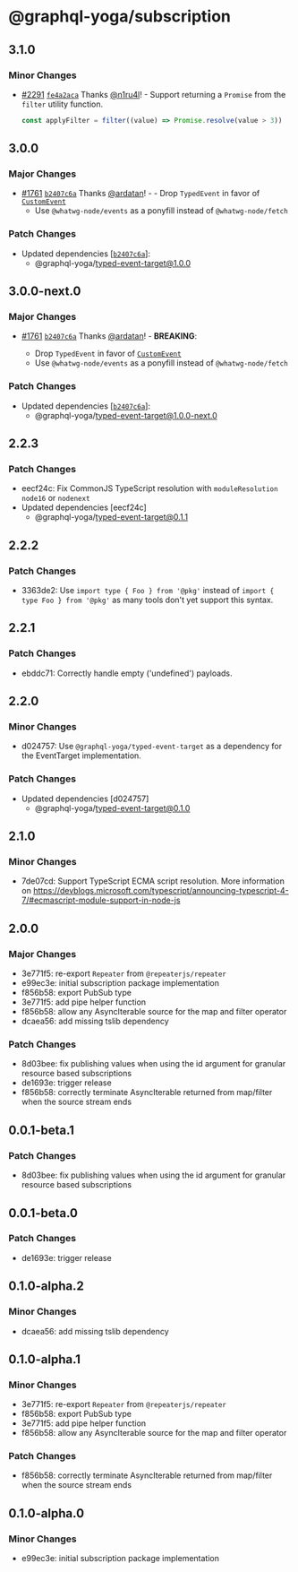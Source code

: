# @graphql-yoga/subscription

## 3.1.0

### Minor Changes

- [#2291](https://github.com/dotansimha/graphql-yoga/pull/2291) [`fe4a2aca`](https://github.com/dotansimha/graphql-yoga/commit/fe4a2aca4eece85d234be9ce3f82dcae274148a8) Thanks [@n1ru4l](https://github.com/n1ru4l)! - Support returning a `Promise` from the `filter` utility function.

  ```ts
  const applyFilter = filter((value) => Promise.resolve(value > 3))
  ```

## 3.0.0

### Major Changes

- [#1761](https://github.com/dotansimha/graphql-yoga/pull/1761) [`b2407c6a`](https://github.com/dotansimha/graphql-yoga/commit/b2407c6addab136e3390bd4efa1fbbad7eb8dab8) Thanks [@ardatan](https://github.com/ardatan)! - - Drop `TypedEvent` in favor of [`CustomEvent`](https://developer.mozilla.org/en-US/docs/Web/API/CustomEvent/CustomEvent)
  - Use `@whatwg-node/events` as a ponyfill instead of `@whatwg-node/fetch`

### Patch Changes

- Updated dependencies [[`b2407c6a`](https://github.com/dotansimha/graphql-yoga/commit/b2407c6addab136e3390bd4efa1fbbad7eb8dab8)]:
  - @graphql-yoga/typed-event-target@1.0.0

## 3.0.0-next.0

### Major Changes

- [#1761](https://github.com/dotansimha/graphql-yoga/pull/1761) [`b2407c6a`](https://github.com/dotansimha/graphql-yoga/commit/b2407c6addab136e3390bd4efa1fbbad7eb8dab8) Thanks [@ardatan](https://github.com/ardatan)! - **BREAKING**:

  - Drop `TypedEvent` in favor of [`CustomEvent`](https://developer.mozilla.org/en-US/docs/Web/API/CustomEvent/CustomEvent)
  - Use `@whatwg-node/events` as a ponyfill instead of `@whatwg-node/fetch`

### Patch Changes

- Updated dependencies [[`b2407c6a`](https://github.com/dotansimha/graphql-yoga/commit/b2407c6addab136e3390bd4efa1fbbad7eb8dab8)]:
  - @graphql-yoga/typed-event-target@1.0.0-next.0

## 2.2.3

### Patch Changes

- eecf24c: Fix CommonJS TypeScript resolution with `moduleResolution` `node16` or `nodenext`
- Updated dependencies [eecf24c]
  - @graphql-yoga/typed-event-target@0.1.1

## 2.2.2

### Patch Changes

- 3363de2: Use `import type { Foo } from '@pkg'` instead of `import { type Foo } from '@pkg'` as many tools don't yet support this syntax.

## 2.2.1

### Patch Changes

- ebddc71: Correctly handle empty ('undefined') payloads.

## 2.2.0

### Minor Changes

- d024757: Use `@graphql-yoga/typed-event-target` as a dependency for the EventTarget implementation.

### Patch Changes

- Updated dependencies [d024757]
  - @graphql-yoga/typed-event-target@0.1.0

## 2.1.0

### Minor Changes

- 7de07cd: Support TypeScript ECMA script resolution. More information on https://devblogs.microsoft.com/typescript/announcing-typescript-4-7/#ecmascript-module-support-in-node-js

## 2.0.0

### Major Changes

- 3e771f5: re-export `Repeater` from `@repeaterjs/repeater`
- e99ec3e: initial subscription package implementation
- f856b58: export PubSub type
- 3e771f5: add pipe helper function
- f856b58: allow any AsyncIterable source for the map and filter operator
- dcaea56: add missing tslib dependency

### Patch Changes

- 8d03bee: fix publishing values when using the id argument for granular resource based subscriptions
- de1693e: trigger release
- f856b58: correctly terminate AsyncIterable returned from map/filter when the source stream ends

## 0.0.1-beta.1

### Patch Changes

- 8d03bee: fix publishing values when using the id argument for granular resource based subscriptions

## 0.0.1-beta.0

### Patch Changes

- de1693e: trigger release

## 0.1.0-alpha.2

### Minor Changes

- dcaea56: add missing tslib dependency

## 0.1.0-alpha.1

### Minor Changes

- 3e771f5: re-export `Repeater` from `@repeaterjs/repeater`
- f856b58: export PubSub type
- 3e771f5: add pipe helper function
- f856b58: allow any AsyncIterable source for the map and filter operator

### Patch Changes

- f856b58: correctly terminate AsyncIterable returned from map/filter when the source stream ends

## 0.1.0-alpha.0

### Minor Changes

- e99ec3e: initial subscription package implementation
